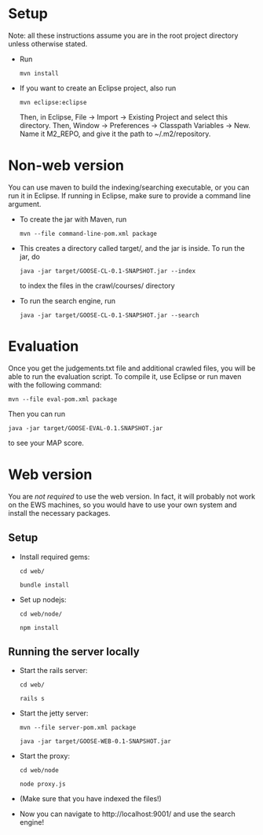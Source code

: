 # Setup

Note: all these instructions assume you are in the root project directory
unless otherwise stated.

* Run

  `mvn install`

* If you want to create an Eclipse project, also run

  `mvn eclipse:eclipse`

  Then, in Eclipse, File -> Import -> Existing Project and select this
  directory. Then, Window -> Preferences -> Classpath Variables -> New.
  Name it M2_REPO, and give it the path to ~/.m2/repository.

# Non-web version

You can use maven to build the indexing/searching executable, or you can run it
in Eclipse. If running in Eclipse, make sure to provide a command line argument.

* To create the jar with Maven, run

  `mvn --file command-line-pom.xml package`

* This creates a directory called target/, and the jar is inside. To run the
  jar, do

  `java -jar target/GOOSE-CL-0.1-SNAPSHOT.jar --index`

  to index the files in the crawl/courses/ directory

* To run the search engine, run

  `java -jar target/GOOSE-CL-0.1-SNAPSHOT.jar --search`

# Evaluation

Once you get the judgements.txt file and additional crawled files, you will be
able to run the evaluation script. To compile it, use Eclipse or run maven with
the following command:

`mvn --file eval-pom.xml package`

Then you can run

`java -jar target/GOOSE-EVAL-0.1.SNAPSHOT.jar`

to see your MAP score.

# Web version

You are *not required* to use the web version. In fact, it will probably not
work on the EWS machines, so you would have to use your own system and install
the necessary packages.

## Setup

* Install required gems:

  `cd web/`

  `bundle install`

* Set up nodejs:

  `cd web/node/`

  `npm install`

## Running the server locally

* Start the rails server:

  `cd web/`

  `rails s`

* Start the jetty server:

  `mvn --file server-pom.xml package`

  `java -jar target/GOOSE-WEB-0.1-SNAPSHOT.jar`

* Start the proxy:

  `cd web/node`

  `node proxy.js`

* (Make sure that you have indexed the files!)

* Now you can navigate to http://localhost:9001/ and use the search engine!

